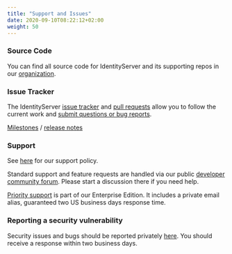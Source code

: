 ```yaml
---
title: "Support and Issues"
date: 2020-09-10T08:22:12+02:00
weight: 50
---
```


### Source Code
You can find all source code for IdentityServer and its supporting repos in our [organization](https://github.com/duendesoftware).

### Issue Tracker
The IdentityServer [issue tracker](https://github.com/DuendeSoftware/products/issues) and [pull requests](https://github.com/DuendeSoftware/products/pulls) allow you to follow the current work and [submit questions or bug reports](https://github.com/DuendeSoftware/community/discussions).

[Milestones](https://github.com/DuendeSoftware/IdentityServer/milestones) / [release notes](https://github.com/DuendeSoftware/IdentityServer/releases)

### Support
See [here](https://duendesoftware.com/products/support) for our support policy.

Standard support and feature requests are handled via our public [developer community forum](https://github.com/DuendeSoftware/community/discussions). Please start a discussion there if you need help.

[Priority support](https://duendesoftware.com/license/PrioritySupportLicense.pdf) is part of our Enterprise Edition. It includes a private email alias, guaranteed two US business days response time.

### Reporting a security vulnerability
Security issues and bugs should be reported privately [here](https://duendesoftware.com/contact/general). You should receive a response within two business days.
